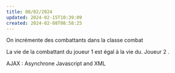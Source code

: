 ```yaml
---
title: 08/02/2024
updated: 2024-02-15T10:39:09
created: 2024-02-08T08:58:25
---
```


On incrémente des combattants dans la classe combat

La vie de la combattant du joueur 1 est égal à la vie du. Joueur 2 .

AJAX : Asynchrone Javascript and XML

